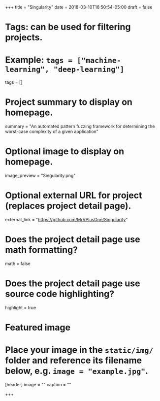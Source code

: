 +++
title = "Singularity"
date = 2018-03-10T16:50:54-05:00
draft = false

# Tags: can be used for filtering projects.
# Example: `tags = ["machine-learning", "deep-learning"]`
tags = []

# Project summary to display on homepage.
summary = "An automated pattern fuzzing framework for determining the worst-case complexity of a given application"

# Optional image to display on homepage.
image_preview = "Singularity.png"

# Optional external URL for project (replaces project detail page).
external_link = "https://github.com/MrVPlusOne/Singularity"

# Does the project detail page use math formatting?
math = false

# Does the project detail page use source code highlighting?
highlight = true

# Featured image
# Place your image in the `static/img/` folder and reference its filename below, e.g. `image = "example.jpg"`.
[header]
image = ""
caption = ""

+++

